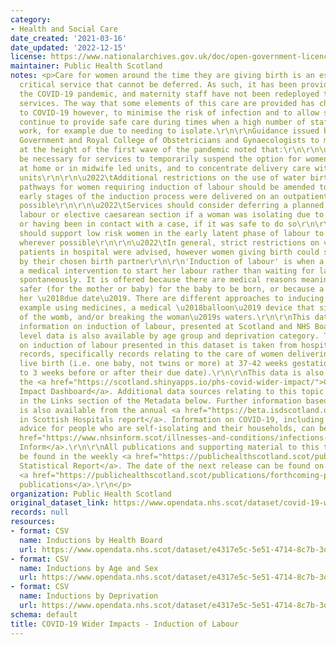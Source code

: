 ```yaml
---
category:
- Health and Social Care
date_created: '2021-03-16'
date_updated: '2022-12-15'
license: https://www.nationalarchives.gov.uk/doc/open-government-licence/version/3/
maintainer: Public Health Scotland
notes: <p>Care for women around the time they are giving birth is an essential, time
  critical service that cannot be deferred. As such, it has been provided throughout
  the COVID-19 pandemic, and maternity staff have not been redeployed to support other
  services. The way that some elements of this care are provided has changed in response
  to COVID-19 however, to minimise the risk of infection and to allow services to
  continue to provide safe care during times when a high number of staff may be off
  work, for example due to needing to isolate.\r\n\r\nGuidance issued by the Scottish
  Government and Royal College of Obstetricians and Gynaecologists to maternity services
  at the height of the first wave of the pandemic noted that:\r\n\r\n\u2022\tIt may
  be necessary for services to temporarily suspend the option for women to deliver
  at home or in midwife led units, and to concentrate delivery care within obstetric
  units\r\n\r\n\u2022\tAdditional restrictions on the use of water births were recommended\r\n\r\n\u2022\tCare
  pathways for women requiring induction of labour should be amended to ensure the
  early stages of the induction process were delivered on an outpatient basis wherever
  possible\r\n\r\n\u2022\tServices should consider deferring a planned induction of
  labour or elective caesarean section if a woman was isolating due to having COVID-19,
  or having been in contact with a case, if it was safe to do so\r\n\r\n\u2022\tServices
  should support low risk women in the early latent phase of labour to remain at home
  wherever possible\r\n\r\n\u2022\tIn general, strict restrictions on visitors for
  patients in hospital were advised, however women giving birth could still be accompanied
  by their chosen birth partner\r\n\r\n'Induction of labour' is when a woman is given
  a medical intervention to start her labour rather than waiting for labour to start
  spontaneously. It is offered because there are medical reasons meaning it is considered
  safer (for the mother or baby) for the baby to be born, or because a woman is past
  her \u2018due date\u2019. There are different approaches to inducing labour, for
  example using medicines, a medical \u2018balloon\u2019 device that sits at the neck
  of the womb, and/or breaking the woman\u2019s waters.\r\n\r\nThis dataset shows
  information on induction of labour, presented at Scotland and NHS Board level. Scotland
  level data is also available by age group and deprivation category. The information
  on induction of labour presented in this dataset is taken from hospital discharge
  records, specifically records relating to the care of women delivering a singleton
  live birth (i.e. one baby, not twins or more) at 37-42 weeks gestation (i.e. up
  to 3 weeks before or after their due date).\r\n\r\nThis data is also available on
  the <a href="https://scotland.shinyapps.io/phs-covid-wider-impact/">COVID-19 Wider
  Impact Dashboard</a>. Additional data sources relating to this topic area are provided
  in the Links section of the Metadata below. Further information based on SMR02 data
  is also available from the annual <a href="https://beta.isdscotland.org/find-publications-and-data/population-health/births-and-maternity/births-in-scottish-hospitals/">Births
  in Scottish Hospitals report</a>. Information on COVID-19, including stay at home
  advice for people who are self-isolating and their households, can be found on <a
  href="https://www.nhsinform.scot/illnesses-and-conditions/infections-and-poisoning/coronavirus-covid-19#stay-at-home-advice">NHS
  Inform</a>.\r\n\r\nAll publications and supporting material to this topic area can
  be found in the weekly <a href="https://publichealthscotland.scot/publications/covid-19-statistical-report/">COVID-19
  Statistical Report</a>. The date of the next release can be found on our list of
  <a href="https://publichealthscotland.scot/publications/forthcoming-publications/">forthcoming
  publications</a>.\r\n</p>
organization: Public Health Scotland
original_dataset_link: https://www.opendata.nhs.scot/dataset/covid-19-wider-impacts-induction-of-labour
records: null
resources:
- format: CSV
  name: Inductions by Health Board
  url: https://www.opendata.nhs.scot/dataset/e4317e5c-5e51-4714-8c7b-3d90399c47d3/resource/28dad521-50d5-4009-a665-e80236ac0b8b/download/induction_labour_hb_20221207.csv
- format: CSV
  name: Inductions by Age and Sex
  url: https://www.opendata.nhs.scot/dataset/e4317e5c-5e51-4714-8c7b-3d90399c47d3/resource/fed73bc2-39aa-4626-bc7c-ae91aba06a1a/download/induction_labour_age_20221207.csv
- format: CSV
  name: Inductions by Deprivation
  url: https://www.opendata.nhs.scot/dataset/e4317e5c-5e51-4714-8c7b-3d90399c47d3/resource/617dc550-6960-4164-b6c6-a78ebbf76a6c/download/induction_labour_simd_20221207.csv
schema: default
title: COVID-19 Wider Impacts - Induction of Labour
---
```

